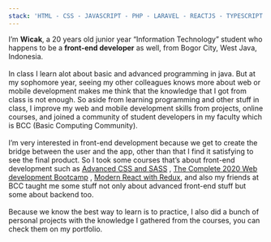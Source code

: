 ```yaml
---
stack: 'HTML - CSS - JAVASCRIPT - PHP - LARAVEL - REACTJS - TYPESCRIPT - STYLED COMPONENTS - SASS - REACT NATIVE - FLUTTER - JAVA - GATSBY - NEXTJS - GIT - EXPRESS - MONGODB - MYSQL - NODEJS'
---
```


I’m **Wicak**, a 20 years old junior year “Information Technology” student who happens to be a **front-end developer** as well, from Bogor City, West Java, Indonesia.  
<br />
In class I learn alot about basic and advanced programming in java. But at my sophomore year, seeing my other colleagues knows more about web or mobile development makes me think that the knowledge that I got from class is not enough. So aside from learning programming and other stuff in class, I improve my web and mobile development skills from projects, online courses, and joined a community of student developers in my faculty which is BCC (Basic Computing Community).  <br /> <br />
I’m very interested in front-end development because we get to create the bridge between the user and the app, other than that I find it satisfying to see the final product. So I took some courses that’s about front-end development such as [Advanced CSS and SASS](https://www.udemy.com/advanced-css-and-sass/) , [The Complete 2020 Web development Bootcamp](https://www.udemy.com/course/the-complete-web-development-bootcamp/) , [Modern React with Redux](https://www.udemy.com/course/react-redux/), and also my friends at BCC taught me some stuff not only about advanced front-end stuff but some about backend too.  
<br />
Because we know the best way to learn is to practice, I also did a bunch of personal projects with the knowledge I gathered from the courses, you can check them on my <scroll to="portfolio" smooth={true}>portfolio</scroll>.